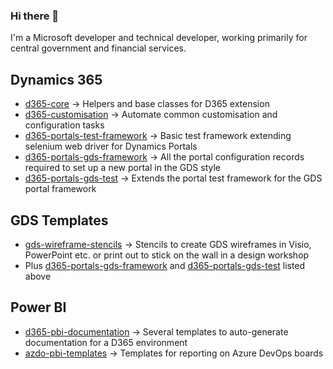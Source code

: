 ### Hi there 👋

I'm a Microsoft developer and technical developer, working primarily for central government and financial services.

## Dynamics 365

- [d365-core](https://github.com/Cloud-Awesome/d365-core) -> Helpers and base classes for D365 extension
- [d365-customisation](https://github.com/Cloud-Awesome/d365-customisation) -> Automate common customisation and configuration tasks
- [d365-portals-test-framework](https://github.com/Cloud-Awesome/d365-portals-test-framework) -> Basic test framework extending selenium web driver for Dynamics Portals
- [d365-portals-gds-framework](https://github.com/Cloud-Awesome/d365-portals-gds) -> All the portal configuration records required to set up a new portal in the GDS style
- [d365-portals-gds-test](https://github.com/Cloud-Awesome/d365-portals-gds-test) -> Extends the portal test framework for the GDS portal framework

## GDS Templates

- [gds-wireframe-stencils](https://github.com/Cloud-Awesome/gds-wireframe-stencils) -> Stencils to create GDS wireframes in Visio, PowerPoint etc. or print out to stick on the wall in a design workshop
- Plus [d365-portals-gds-framework](https://github.com/Cloud-Awesome/d365-portals-gds-framework) and [d365-portals-gds-test](https://github.com/Cloud-Awesome/d365-portals-gds-test) listed above

## Power BI

- [d365-pbi-documentation](https://github.com/Cloud-Awesome/d365-pbi-documentation) -> Several templates to auto-generate documentation for a D365 environment 
- [azdo-pbi-templates]() -> Templates for reporting on Azure DevOps boards
